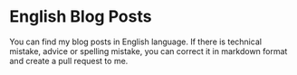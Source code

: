 # English Blog Posts

You can find my blog posts in English language. If there is technical mistake, advice or spelling mistake, you can correct it in markdown format and create a pull request to me.